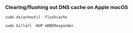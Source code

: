 ### Clearing/flushing out DNS cache on Apple macOS

`sudo dscacheutil -flushcache`

`sudo killall -HUP mDNSResponder`
